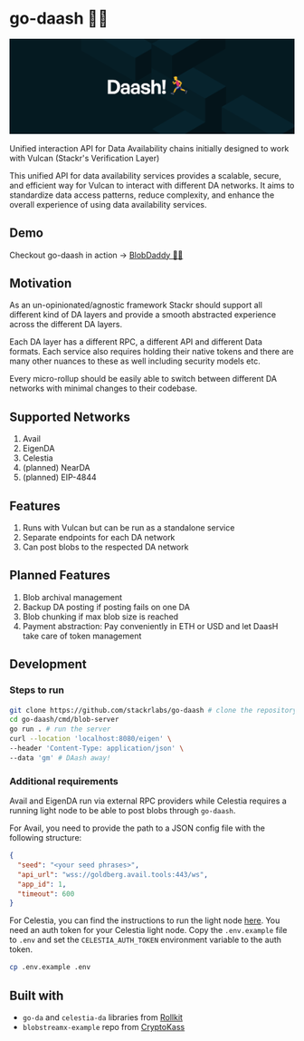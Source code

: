 # go-daash 🏃‍♂️

![cover](./assets/cover.png)

Unified interaction API for Data Availability chains initially designed to work with Vulcan (Stackr's Verification Layer)

This unified API for data availability services provides a scalable, secure, and efficient way for Vulcan to interact with different DA networks. It aims to standardize data access patterns, reduce complexity, and enhance the overall experience of using data availability services.

## Demo

Checkout go-daash in action -> [BlobDaddy 👨🏻](https://blob-daddy.stf.xyz/) 

## Motivation

As an un-opinionated/agnostic framework Stackr should support all different kind of DA layers and provide a smooth abstracted experience across the different DA layers.

Each DA layer has a different RPC, a different API and different Data formats. Each service also requires holding their native tokens and there are many other nuances to these as well including security models etc.

Every micro-rollup should be easily able to switch between different DA networks with minimal changes to their codebase.

## Supported Networks

1. Avail
2. EigenDA
3. Celestia
4. (planned) NearDA
5. (planned) EIP-4844

## Features

1. Runs with Vulcan but can be run as a standalone service
2. Separate endpoints for each DA network
3. Can post blobs to the respected DA network

## Planned Features

1. Blob archival management
2. Backup DA posting if posting fails on one DA
3. Blob chunking if max blob size is reached
4. Payment abstraction: Pay conveniently in ETH or USD and let DaasH take care of token management

## Development

### Steps to run

```bash
git clone https://github.com/stackrlabs/go-daash # clone the repository
cd go-daash/cmd/blob-server
go run . # run the server
curl --location 'localhost:8080/eigen' \
--header 'Content-Type: application/json' \
--data 'gm' # DAash away!
```

### Additional requirements

Avail and EigenDA run via external RPC providers while Celestia requires a running light node to be able to post blobs through `go-daash`.

For Avail, you need to provide the path to a JSON config file with the following structure:

```json
{
  "seed": "<your seed phrases>",
  "api_url": "wss://goldberg.avail.tools:443/ws",
  "app_id": 1,
  "timeout": 600
}
```

For Celestia, you can find the instructions to run the light node [here](https://docs.celestia.org/developers/node-tutorial).
You need an auth token for your Celestia light node. Copy the `.env.example` file to `.env` and set the `CELESTIA_AUTH_TOKEN` environment variable to the auth token.

```bash
cp .env.example .env
```

## Built with
- `go-da` and `celestia-da` libraries from [Rollkit](https://github.com/rollkit/go-da)
- `blobstreamx-example` repo from [CryptoKass](https://github.com/CryptoKass/blobstreamx-example)


